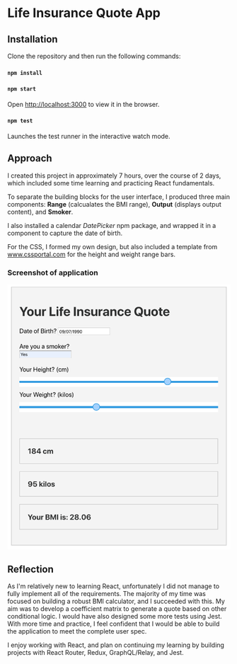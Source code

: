 # Life Insurance Quote App

## Installation

Clone the repository and then run the following commands:

#### `npm install`

#### `npm start`

Open [http://localhost:3000](http://localhost:3000) to view it in the browser.

#### `npm test`

Launches the test runner in the interactive watch mode.<br>

## Approach

I created this project in approximately 7 hours, over the course of 2 days, which included some time learning and practicing React fundamentals.

To separate the building blocks for the user interface, I produced three main components: **Range** (calcualates the BMI range), **Output** (displays output content), and **Smoker**.

I also installed a calendar _DatePicker_ npm package, and wrapped it in a component to capture the date of birth.

For the CSS, I formed my own design, but also included a template from www.cssportal.com for the height and weight range bars.

### Screenshot of application

![alt text](screenshot/life-insurance-app.png?raw=true"screenshot")

## Reflection

As I'm relatively new to learning React, unfortunately I did not manage to fully implement all of the requirements. The majority of my time was focused on building a robust BMI calculator, and I succeeded with this. My aim was to develop a coefficient matrix to generate a quote based on other conditional logic. I would have also designed some more tests using Jest. With more time and practice, I feel confident that I would be able to build the application to meet the complete user spec.

I enjoy working with React, and plan on continuing my learning by building projects with React Router, Redux, GraphQL/Relay, and Jest.
